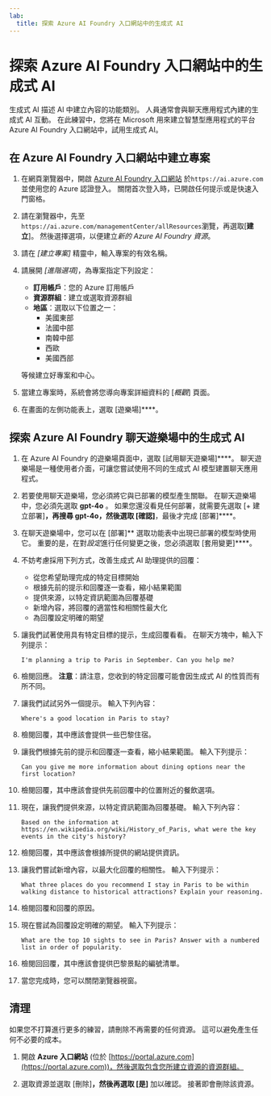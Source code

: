 ```yaml
---
lab:
  title: 探索 Azure AI Foundry 入口網站中的生成式 AI
---
```


# 探索 Azure AI Foundry 入口網站中的生成式 AI

生成式 AI 描述 AI 中建立內容的功能類別。 人員通常會與聊天應用程式內建的生成式 AI 互動。 在此練習中，您將在 Microsoft 用來建立智慧型應用程式的平台 Azure AI Foundry 入口網站中，試用生成式 AI。 

## 在 Azure AI Foundry 入口網站中建立專案

1. 在網頁瀏覽器中，開啟 [Azure AI Foundry 入口網站](https://ai.azure.com) 於`https://ai.azure.com` 並使用您的 Azure 認證登入。 關閉首次登入時，已開啟任何提示或是快速入門窗格。 

1. 請在瀏覽器中，先至`https://ai.azure.com/managementCenter/allResources`瀏覽，再選取[**建立**]。 然後選擇選項，以便建立*新的 Azure AI Foundry 資源*。

1. 請在 *[建立專案]* 精靈中，輸入專案的有效名稱。

1. 請展開 *[進階選項]*，為專案指定下列設定：
    - **訂用帳戶**：您的 Azure 訂用帳戶
    - **資源群組**：建立或選取資源群組
    - **地區**：選取以下位置之一：
        * 美國東部
        * 法國中部
        * 南韓中部
        * 西歐
        * 美國西部

    等候建立好專案和中心。

1. 當建立專案時，系統會將您導向專案詳細資料的 [*概觀*] 頁面。

1. 在畫面的左側功能表上，選取 [遊樂場]****。

## 探索 Azure AI Foundry 聊天遊樂場中的生成式 AI

1. 在 Azure AI Foundry 的遊樂場頁面中，選取 [試用聊天遊樂場]****。 聊天遊樂場是一種使用者介面，可讓您嘗試使用不同的生成式 AI 模型建置聊天應用程式。  

1. 若要使用聊天遊樂場，您必須將它與已部署的模型產生關聯。 在聊天遊樂場中，您必須先選取 **gpt-4o** 。 如果您還沒看見任何部署，就需要先選取 [+ 建立部署]****，再搜尋 **gpt-4o**，然後選取 [確認]****，最後才完成 [部署]****。

1. 在聊天遊樂場中，您可以在 [部署]** 選取功能表中出現已部署的模型時使用它。 重要的是，在對*設定*進行任何變更之後，您必須選取 [套用變更]****。 

1. 不妨考慮採用下列方式，改善生成式 AI 助理提供的回覆：
    - 從您希望助理完成的特定目標開始
    - 根據先前的提示和回覆逐一查看，縮小結果範圍
    - 提供來源，以特定資訊範圍為回覆基礎
    - 新增內容，將回覆的適當性和相關性最大化
    - 為回覆設定明確的期望

1. 讓我們試著使用具有特定目標的提示，生成回覆看看。 在聊天方塊中，輸入下列提示：

    ```prompt
    I'm planning a trip to Paris in September. Can you help me?
    ```

1. 檢閱回應。 **注意**：請注意，您收到的特定回覆可能會因生成式 AI 的性質而有所不同。
 
1. 讓我們試試另外一個提示。 輸入下列內容：

    ```prompt
    Where's a good location in Paris to stay? 
    ```

1. 檢閱回覆，其中應該會提供一些巴黎住宿。

1. 讓我們根據先前的提示和回覆逐一查看，縮小結果範圍。 輸入下列提示：
    
    ```prompt
    Can you give me more information about dining options near the first location?
    ``` 

1. 檢閱回覆，其中應該會提供先前回覆中的位置附近的餐飲選項。 

1. 現在，讓我們提供來源，以特定資訊範圍為回覆基礎。 輸入下列內容： 
    
    ```prompt
    Based on the information at https://en.wikipedia.org/wiki/History_of_Paris, what were the key events in the city's history?
    ```

1. 檢閱回覆，其中應該會根據所提供的網站提供資訊。 

1. 讓我們嘗試新增內容，以最大化回覆的相關性。 輸入下列提示： 

    ```prompt
    What three places do you recommend I stay in Paris to be within walking distance to historical attractions? Explain your reasoning.
    ```

1. 檢閱回覆和回覆的原因。  

1. 現在嘗試為回覆設定明確的期望。 輸入下列提示：
    
    ```prompt
    What are the top 10 sights to see in Paris? Answer with a numbered list in order of popularity.
    ```

1. 檢閱回回覆，其中應該會提供巴黎景點的編號清單。

1. 當您完成時，您可以關閉瀏覽器視窗。

## 清理

如果您不打算進行更多的練習，請刪除不再需要的任何資源。 這可以避免產生任何不必要的成本。

1. 開啟 **Azure 入口網站** (位於 [https://portal.azure.com](https://portal.azure.com))，然後選取包含您所建立資源的資源群組。

1. 選取資源並選取 [刪除]****，然後再選取 [是]**** 加以確認。 接著即會刪除該資源。
